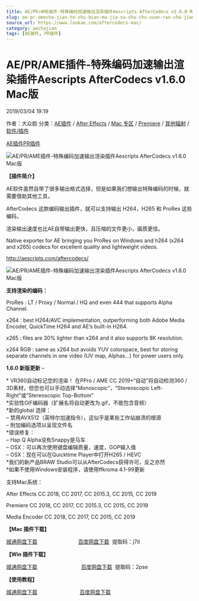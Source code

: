 ```yaml
---
title: AE/PR/AME插件-特殊编码加速输出渲染插件Aescripts AfterCodecs v1.6.0 Mac版
slug: ae-pr-amecha-jian-te-shu-bian-ma-jia-su-shu-chu-xuan-ran-cha-jian-aescripts-aftercodecs-v1-6-0-macban
source_url: https://www.lookae.com/aftercodecs-mac/
category: aechajian
tags: [AE插件, PR插件]
---
```

# AE/PR/AME插件-特殊编码加速输出渲染插件Aescripts AfterCodecs v1.6.0 Mac版

2019/03/04 19:19

作者：大众脸
分类：[AE插件](https://www.lookae.com/after-effects/aechajian/) / [After Effects](https://www.lookae.com/after-effects/) / [Mac 专区](https://www.lookae.com/mac-osx/) / [Premiere](https://www.lookae.com/qitarjcj/premierezy/) / [其他辐射](https://www.lookae.com/others/) / [软件/插件](https://www.lookae.com/qitarjcj/)

[AE插件](https://www.lookae.com/tag/ae%e6%8f%92%e4%bb%b6/)[PR插件](https://www.lookae.com/tag/pr%e6%8f%92%e4%bb%b6/)

![AE/PR/AME插件-特殊编码加速输出渲染插件Aescripts AfterCodecs v1.6.0 Mac版](https://www.lookae.com/wp-content/uploads/2017/05/AfterCodecs-.jpg "AE/PR/AME插件-特殊编码加速输出渲染插件Aescripts AfterCodecs v1.6.0 Mac版-LookAE.com")

**【插件简介】**

AE软件虽然自带了很多输出格式选择，但是如果我们想输出特殊编码的时候，就需要借助其他工具，

AfterCodecs 这款编码输出插件，就可以支持输出 H264，H265 和 ProRes 这些编码，

渲染输出速度也比AE自带输出更快，且压缩的文件更小，画质更佳。

Native exporter for AE bringing you ProRes on Windows and h264 (x264 and x265) codecs for excellent quality and lightweight videos.

http://aescripts.com/aftercodecs/

![AE/PR/AME插件-特殊编码加速输出渲染插件Aescripts AfterCodecs v1.6.0 Mac版](https://aescripts.com/media/catalog/product/r/e/rendu8_1.gif "AE/PR/AME插件-特殊编码加速输出渲染插件Aescripts AfterCodecs v1.6.0 Mac版-LookAE.com")

**支持渲染的编码：**

ProRes : LT / Proxy / Normal / HQ and even 444 that supports Alpha Channel.

x264 : best H264/AVC implementation, outperforming both Adobe Media Encoder, QuickTime H264 and AE’s built-in H264.

x265 : files are 30% lighter than x264 and it also supports 8K resolution.

x264 RGB : same as x264 but avoids YUV colorspace, best for storing separate channels in one video (UV map, Alphas…) for power users only.

**1.6.0 新版更新** –

\* VR360自动标记您的渲染！ 在PPro / AME CC 2019+“自动”将自动检测360 / 3D素材，但您也可以手动选择“Monoscopic”，“Stereoscopic Left-Right”或“Stereoscopic Top-Bottom”  
\*实验性GIF编码器（扩展名将自动更改为.gif，不能包含音频）  
\*新的global 选择：  
– 禁用AVX512（英特尔加速指令），这似乎是某些工作站崩溃的根源  
– 附加编码选项以呈现文件名  
\*错误修复：  
– Hap Q Alpha没有Snappy是马车  
– OSX：可以再次使用键盘编辑质量，速度，GOP输入值  
– OSX：现在可以在Quicktime Player中打开H265 / HEVC  
\*我们的新产品BRAW Studio可以从AfterCodecs获得许可，反之亦然  
\*如果不使用Windows安装程序，请使用ffkroma 4.1-99更新

支持Mac系统：

After Effects CC 2018, CC 2017, CC 2015.3, CC 2015, CC 2019

Premiere CC 2018, CC 2017, CC 2015.3, CC 2015, CC 2019

Media Encoder CC 2018, CC 2017, CC 2015, CC 2019

**【Mac 插件下载】**

[城通网盘下载](https://lookae.ctfile.com/fs/680462-345993792)                            [百度网盘下载](https://pan.baidu.com/s/1Dhw3P16sKq1GA52OT9286g%20)  提取码：j7it

**【Win 插件下载】**

[城通网盘下载](https://lookae.ctfile.com/fs/680462-344139399)                              [百度网盘下载](https://pan.baidu.com/s/1E6bsuSCvNXrSIfE1-tjTfQ%20)  提取码：2pse

**【使用教程】**

[城通网盘下载](https://www.pipipan.com/fs/680462-221741711)                             [百度网盘下载](https://pan.baidu.com/s/1c2nhMI8)
